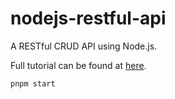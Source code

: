 # nodejs-restful-api

A RESTful CRUD API using Node.js.

Full tutorial can be found at [here](https://hackernoon.com/restful-api-design-with-node-js-26ccf66eab09#.s5l66zyeu).

```sh
pnpm start
```
